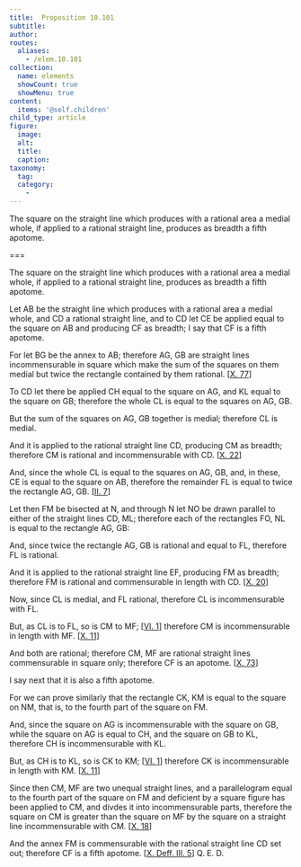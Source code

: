 ```yaml
---
title:  Proposition 10.101
subtitle: 
author:
routes:
  aliases:
    - /elem.10.101
collection:
  name: elements
  showCount: true
  showMenu: true
content:
  items: '@self.children'
child_type: article
figure:
  image:
  alt:
  title:
  caption:
taxonomy:
  tag:
  category:
    - 
---
```


<p>
       <hi rend="ital">The square on the straight line which produces with a rational area a medial whole, if applied to a rational straight line, produces as breadth a fifth apotome.</hi>
      </p>

===

<p>
       <span class="ital">The square on the straight line which produces with a rational area a medial whole, if applied to a rational straight line, produces as breadth a fifth apotome.</span>
      </p>

<p>Let <span class="ital">AB</span> be the straight line which produces with a rational area a medial whole, and <span class="ital">CD</span> a rational straight line, and to <span class="ital">CD</span> let <span class="ital">CE</span> be applied equal to the square on <span class="ital">AB</span> and producing <span class="ital">CF</span> as breadth; I say that <span class="ital">CF</span> is a fifth apotome. 
      </p>

<p>For let <span class="ital">BG</span> be the annex to <span class="ital">AB</span>; therefore <span class="ital">AG</span>, <span class="ital">GB</span> are straight lines incommensurable in square which make the sum of the squares on them medial but twice the rectangle contained by them rational. [<a href="/elem.10.77">X. 77</a>] </p>

<p>To <span class="ital">CD</span> let there be applied <span class="ital">CH</span> equal to the square on <span class="ital">AG</span>, and <span class="ital">KL</span> equal to the square on <span class="ital">GB</span>; therefore the whole <span class="ital">CL</span> is equal to the squares on <span class="ital">AG</span>, <span class="ital">GB</span>. <pb n="225"/></p>

<p>But the sum of the squares on <span class="ital">AG</span>, <span class="ital">GB</span> together is medial; therefore <span class="ital">CL</span> is medial. </p>

<p>And it is applied to the rational straight line <span class="ital">CD</span>, producing <span class="ital">CM</span> as breadth; therefore <span class="ital">CM</span> is rational and incommensurable with <span class="ital">CD</span>. [<a href="/elem.10.22">X. 22</a>] </p>

<p>And, since the whole <span class="ital">CL</span> is equal to the squares on <span class="ital">AG</span>, <span class="ital">GB</span>, and, in these, <span class="ital">CE</span> is equal to the square on <span class="ital">AB</span>, therefore the remainder <span class="ital">FL</span> is equal to twice the rectangle <span class="ital">AG</span>, <span class="ital">GB</span>. [<a href="/elem.2.7">II. 7</a>] </p>

<p>Let then <span class="ital">FM</span> be bisected at <span class="ital">N</span>, and through <span class="ital">N</span> let <span class="ital">NO</span> be drawn parallel to either of the straight lines <span class="ital">CD</span>, <span class="ital">ML</span>; therefore each of the rectangles <span class="ital">FO</span>, <span class="ital">NL</span> is equal to the rectangle <span class="ital">AG</span>, <span class="ital">GB</span>: </p>

<p>And, since twice the rectangle <span class="ital">AG</span>, <span class="ital">GB</span> is rational and equal to <span class="ital">FL</span>, therefore <span class="ital">FL</span> is rational. </p>

<p>And it is applied to the rational straight line <span class="ital">EF</span>, producing <span class="ital">FM</span> as breadth; therefore <span class="ital">FM</span> is rational and commensurable in length with <span class="ital">CD</span>. [<a href="/elem.10.20">X. 20</a>] </p>

<p>Now, since <span class="ital">CL</span> is medial, and <span class="ital">FL</span> rational, therefore <span class="ital">CL</span> is incommensurable with <span class="ital">FL</span>. </p>

<p>But, as <span class="ital">CL</span> is to <span class="ital">FL</span>, so is <span class="ital">CM</span> to <span class="ital">MF</span>; [<a href="/elem.6.1">VI. 1</a>] therefore <span class="ital">CM</span> is incommensurable in length with <span class="ital">MF</span>. [<a href="/elem.10.11">X. 11</a>] </p>

<p>And both are rational; therefore <span class="ital">CM</span>, <span class="ital">MF</span> are rational straight lines commensurable in square only; therefore <span class="ital">CF</span> is an apotome. [<a href="/elem.10.73">X. 73</a>] </p>

<p>I say next that it is also a fifth apotome. </p>

<p>For we can prove similarly that the rectangle <span class="ital">CK</span>, <span class="ital">KM</span> is equal to the square on <span class="ital">NM</span>, that is, to the fourth part of the square on <span class="ital">FM</span>. </p>

<p>And, since the square on <span class="ital">AG</span> is incommensurable with the square on <span class="ital">GB</span>, <pb n="226"/>while the square on <span class="ital">AG</span> is equal to <span class="ital">CH</span>, and the square on <span class="ital">GB</span> to <span class="ital">KL</span>, therefore <span class="ital">CH</span> is incommensurable with <span class="ital">KL</span>. </p>

<p>But, as <span class="ital">CH</span> is to <span class="ital">KL</span>, so is <span class="ital">CK</span> to <span class="ital">KM</span>; [<a href="/elem.6.1">VI. 1</a>] therefore <span class="ital">CK</span> is incommensurable in length with <span class="ital">KM</span>. [<a href="/elem.10.11">X. 11</a>] </p>

<p>Since then <span class="ital">CM</span>, <span class="ital">MF</span> are two unequal straight lines, and a parallelogram equal to the fourth part of the square on <span class="ital">FM</span> and deficient by a square figure has been applied to <span class="ital">CM</span>, and divdes it into incommensurable parts, therefore the square on <span class="ital">CM</span> is greater than the square on <span class="ital">MF</span> by the square on a straight line incommensurable with <span class="ital">CM</span>. [<a href="/elem.10.18">X. 18</a>] </p>

<p>And the annex <span class="ital">FM</span> is commensurable with the rational straight line <span class="ital">CD</span> set out; therefore <span class="ital">CF</span> is a fifth apotome. [<a href="/elem.10.def.3.5">X. Deff. III. 5</a>] Q. E. D.</p>
